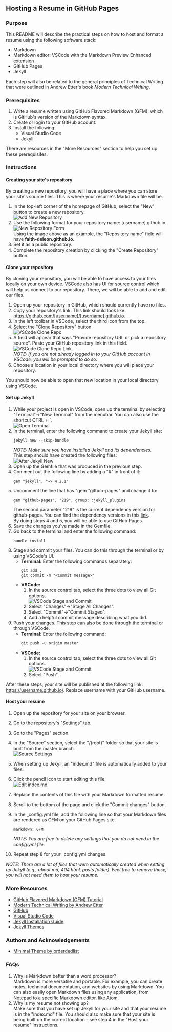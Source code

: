 ﻿## Hosting a Resume in GitHub Pages

### Purpose
This README will describe the practical steps on how to host and format a resume using the following software stack:  
* Markdown
* Markdown editor: VSCode with the Markdown Preview Enhanced extension
* GitHub Pages
* Jekyll  

Each step will also be related to the general principles of Technical Writing that were outlined in Andrew Etter's book _Modern Technical Writing_.

### Prerequisites
1. Write a resume written using GitHub Flavored Markdown (GFM), which is GitHub's version of the Markdown syntax.
2. Create or login to your GitHub account.
3. Install the following:
    - Visual Studio Code
    - Jekyll

There are resources in the "More Resources" section to help you set up these prerequisites.

### Instructions
#### Creating your site's repository
By creating a new repository, you will have a place where you can store your site's source files. This is where your resume's Markdown file will be.  
1. In the top-left corner of the homepage of GitHub, select the "New" button to create a new repository.   
![Add New Repository](/images/createNewRepo.PNG)  
2. Use the following format for your repository name: [username].github.io.  
![New Repository Form](/images/newRepoForm.PNG)  
Using the image above as an example, the "Repository name" field will have **faith-deleon.github.io**.
3. Set it as a public repository.
4. Complete the repository creation by clicking the "Create Repository" button.

#### Clone your repository
By cloning your repository, you will be able to have access to your files locally on your own device. VSCode also has UI for source control which will help us connect to our repository. There, we will be able to add and edit our files.  
1. Open up your repository in GitHub, which should currently have no files.
2. Copy your repository's link. This link should look like: https://github.com/[username]/[username].github.io.
3. In the left toolbar in VSCode, select the third icon from the top. 
4. Select the "Clone Repository" button.  
![VSCode Clone Repo](/images/vscodeCloneRepo.PNG)  
5. A field will appear that says "Provide repository URL or pick a repository source". Paste your GitHub repository link in this field.  
![VSCode Clone Repo Link](/images/vscodeCloneRepoLink.PNG)  
_NOTE: If you are not already logged in to your GitHub account in VSCode, you will be prompted to do so._
6. Choose a location in your local directory where you will place your repository.

You should now be able to open that new location in your local directory using VSCode.

#### Set up Jekyll
1. While your project is open in VSCode, open up the terminal by selecting "Terminal"->"New Terminal" from the menubar. You can also use the shortcut CTRL + `.  
![Open Terminal](/images/openTerminal.PNG)  
2. In the terminal, enter the following command to create your Jekyll site:
    ~~~
    jekyll new --skip-bundle
    ~~~
    _NOTE: Make sure you have installed Jekyll and its dependencies._  
    This step should have created the following files:  
    ![After Jekyll New](/images/afterJekyllNew.PNG)  
3. Open up the Gemfile that was produced in the previous step.
4. Comment out the following line by adding a "#" in front of it:
    ~~~
    gem "jekyll", "~> 4.2.1"
    ~~~
5. Uncomment the line that has "gem "github-pages" and change it to:
    ~~~
    gem "github-pages", "219", group: :jekyll_plugins
    ~~~
    The second parameter "219" is the current dependency version for github-pages. You can find the dependency versions in this [link](https://pages.github.com/versions/).  
    By doing steps 4 and 5, you will be able to use GitHub Pages.
6. Save the changes you've made in the Gemfile.
7. Go back to the terminal and enter the following command:
    ~~~
    bundle install
    ~~~
8. Stage and commit your files. You can do this through the terminal or by using VSCode's UI.
    - **Terminal:**
        Enter the following commands separately:
        ~~~
        git add .
        git commit -m "<Commit message>"
        ~~~
    - **VSCode:**
        1. In the source control tab, select the three dots to view all Git options.  
        ![VSCode Stage and Commit](/images/vscodeStageCommit.PNG)  
        2. Select "Changes"->"Stage All Changes".
        3. Select "Commit"->"Commit Staged".
        4. Add a helpful commit message describing what you did. 
9. Push your changes. This step can also be done through the terminal or through VSCode.
    - **Terminal:**
        Enter the following command:
        ~~~
        git push -u origin master
        ~~~
    - **VSCode:**
        1. In the source control tab, select the three dots to view all Git options.  
        ![VSCode Stage and Commit](/images/vscodeStageCommit.PNG)  
        2. Select "Push".

After these steps, your site will be published at the following link: https://username.github.io/. Replace username with your GitHub username.

#### Host your resume
1. Open up the repository for your site on your browser.
2. Go to the repository's "Settings" tab.
3. Go to the "Pages" section.
4. In the "Source" section, select the "/(root)" folder so that your site is built from the master branch.  
![Source Settings](/images/pagesSettings.PNG)  
5. When setting up Jekyll, an "index.md" file is automatically added to your files.
6. Click the pencil icon to start editing this file.  
![Edit index.md](/images/editIndex.PNG)  
7. Replace the contents of this file with your Markdown formatted resume.
8. Scroll to the bottom of the page and click the "Commit changes" button.
9. In the _config.yml file, add the following line so that your Markdown files are rendered as GFM on your GitHub Pages site.
    ~~~
    markdown: GFM
    ~~~

    _NOTE: You are free to delete any settings that you do not need in  the  config.yml file._
10. Repeat step 8 for your _config.yml changes.

_NOTE: There are a lot of files that were automatically created when setting up Jekyll (e.g., about.md, 404.html, posts folder). Feel free to remove these, you will not need them to host your resume._

### More Resources
- [GitHub Flavored Markdown (GFM) Tutorial](https://github.github.com/gfm/)
- [Modern Technical Writing by Andrew Etter](https://www.amazon.ca/Modern-Technical-Writing-Introduction-Documentation-ebook/dp/B01A2QL9SS)
- [GitHub](https://github.com/)
- [Visual Studio Code](https://code.visualstudio.com/)
- [Jekyll Installation Guide](https://jekyllrb.com/docs/installation/)
- [Jekyll Themes](https://jekyllrb.com/docs/themes/)

### Authors and Acknowledgements
- [Minimal Theme by orderdedlist](https://github.com/orderedlist/minimal)

### FAQs
1. Why is Markdown better than a word processor?  
Markdown is more versatile and portable. For example, you can create notes, technical documentation, and websites by using Markdown. You can also easily open Markdown files using any application, from Notepad to a specific Markdown editor, like Atom.
2. Why is my resume not showing up?  
Make sure that you have set up Jekyll for your site and that your resume is in the "index.md" file. You should also make sure that your site is being built on the correct location - see step 4 in the "Host your resume" instructions.
